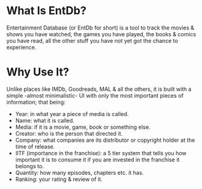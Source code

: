 # What Is EntDb?
Entertainment Database (or EntDb for short) is a tool to track the movies & shows you have watched, the games you have played, the books & comics you have read, all the other stuff you have not yet got the chance to experience.
# Why Use It?
Unlike places like IMDb, Goodreads, MAL & all the others, it is built with a simple -almost minimalistic- UI with only the most important pieces of information; that being:
- Year: in what year a piece of media is called.
- Name: what it is called.
- Media: if it is a movie, game, book or something else.
- Creator: who is the person that directed it.
- Company: what companies are its distributor or copyright holder at the time of release.
- IITF (importance in the franchise): a 5 tier system that tells you how important it is to consume it if you are invested in the franchise it belongs to.
- Quantity: how many episodes, chapters etc. it has.
- Ranking: your rating & review of it.
